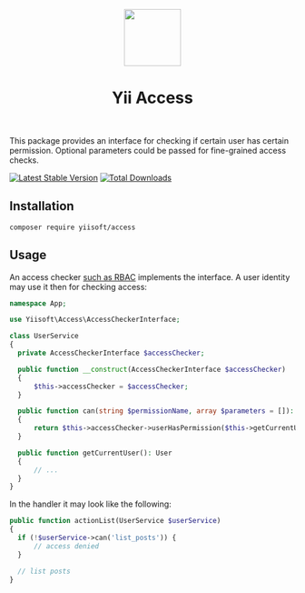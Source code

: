 <p align="center">
    <a href="https://github.com/yiisoft" target="_blank">
        <img src="https://avatars0.githubusercontent.com/u/993323" height="100px">
    </a>
    <h1 align="center">Yii Access</h1>
    <br>
</p>

This package provides an interface for checking if certain user has certain permission. Optional parameters could be passed
for fine-grained access checks.

[![Latest Stable Version](https://poser.pugx.org/yiisoft/access/v/stable.png)](https://packagist.org/packages/yiisoft/access)
[![Total Downloads](https://poser.pugx.org/yiisoft/access/downloads.png)](https://packagist.org/packages/yiisoft/access)

## Installation

```
composer require yiisoft/access
```

## Usage
 
An access checker [such as RBAC](https://github.com/yiisoft/rbac) implements the interface. A user identity may use it 
then for checking access:
 
```php
namespace App;

use Yiisoft\Access\AccessCheckerInterface;

class UserService
{
  private AccessCheckerInterface $accessChecker;

  public function __construct(AccessCheckerInterface $accessChecker)
  {
      $this->accessChecker = $accessChecker;
  }

  public function can(string $permissionName, array $parameters = []): bool
  {
      return $this->accessChecker->userHasPermission($this->getCurrentUser()->getId() ?? '', $permissionName, $parameters);
  }

  public function getCurrentUser(): User
  {
      // ...
  }
}
```
 
In the handler it may look like the following:
 
```php
public function actionList(UserService $userService)
{
  if (!$userService->can('list_posts')) {
      // access denied
  }

  // list posts
}
```
